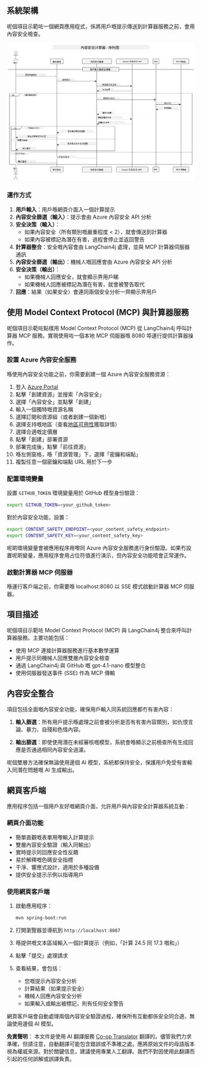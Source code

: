 <!--
CO_OP_TRANSLATOR_METADATA:
{
  "original_hash": "e5ea5e7582f70008ea9bec3b3820f20a",
  "translation_date": "2025-05-17T14:23:01+00:00",
  "source_file": "04-PracticalImplementation/samples/java/containerapp/README.md",
  "language_code": "hk"
}
-->
## 系統架構

呢個項目示範咗一個網頁應用程式，係將用戶嘅提示傳送到計算器服務之前，會用內容安全檢查。

![系統架構圖](../../../../../../translated_images/plant.84b061907411570c4d69e747b3f5569a0783a9b3e7b81a8e0ffee5a0a459f312.hk.png)

### 運作方式

1. **用戶輸入**：用戶喺網頁介面入一個計算提示
2. **內容安全篩選（輸入）**：提示會由 Azure 內容安全 API 分析
3. **安全決策（輸入）**：
   - 如果內容安全（所有類別嘅嚴重程度 < 2），就會傳送到計算器
   - 如果內容被標記為潛在有害，過程會停止並返回警告
4. **計算器整合**：安全嘅內容會由 LangChain4j 處理，並與 MCP 計算器伺服器通訊
5. **內容安全篩選（輸出）**：機械人嘅回應會由 Azure 內容安全 API 分析
6. **安全決策（輸出）**：
   - 如果機械人回應安全，就會顯示畀用戶睇
   - 如果機械人回應被標記為潛在有害，就會被警告取代
7. **回應**：結果（如果安全）會連同兩個安全分析一齊顯示畀用戶

## 使用 Model Context Protocol (MCP) 與計算器服務

呢個項目示範咗點樣用 Model Context Protocol (MCP) 從 LangChain4j 呼叫計算器 MCP 服務。實現使用咗一個本地 MCP 伺服器喺 8080 埠運行提供計算器操作。

### 設置 Azure 內容安全服務

喺使用內容安全功能之前，你需要創建一個 Azure 內容安全服務資源：

1. 登入 [Azure Portal](https://portal.azure.com)
2. 點擊「創建資源」並搜索「內容安全」
3. 選擇「內容安全」並點擊「創建」
4. 輸入一個獨特嘅資源名稱
5. 選擇訂閱和資源組（或者創建一個新嘅）
6. 選擇支持嘅地區（查看[地區可用性](https://azure.microsoft.com/en-us/global-infrastructure/services/?products=cognitive-services)獲取詳情）
7. 選擇合適嘅定價層
8. 點擊「創建」部署資源
9. 部署完成後，點擊「前往資源」
10. 喺左側窗格，喺「資源管理」下，選擇「密鑰和端點」
11. 複製任意一個密鑰和端點 URL 用於下一步

### 配置環境變量

設置 `GITHUB_TOKEN` 環境變量用於 GitHub 模型身份驗證：
```sh
export GITHUB_TOKEN=<your_github_token>
```

對於內容安全功能，設置：
```sh
export CONTENT_SAFETY_ENDPOINT=<your_content_safety_endpoint>
export CONTENT_SAFETY_KEY=<your_content_safety_key>
```

呢啲環境變量會被應用程序用嚟同 Azure 內容安全服務進行身份驗證。如果冇設置呢啲變量，應用程序會用占位符值進行演示，但內容安全功能唔會正常運作。

### 啟動計算器 MCP 伺服器

喺運行客戶端之前，你需要喺 localhost:8080 以 SSE 模式啟動計算器 MCP 伺服器。

## 項目描述

呢個項目示範咗 Model Context Protocol (MCP) 與 LangChain4j 整合來呼叫計算器服務。主要功能包括：

- 使用 MCP 連接計算器服務進行基本數學運算
- 用戶提示同機械人回應雙層內容安全檢查
- 通過 LangChain4j 與 GitHub 嘅 gpt-4.1-nano 模型整合
- 使用伺服器發送事件 (SSE) 作為 MCP 傳輸

## 內容安全整合

項目包括全面嘅內容安全功能，確保用戶輸入同系統回應都冇有害內容：

1. **輸入篩選**：所有用戶提示喺處理之前會被分析是否有有害內容類別，如仇恨言論、暴力、自殘和色情內容。

2. **輸出篩選**：即使使用潛在未經審核嘅模型，系統會喺顯示之前檢查所有生成回應是否通過相同內容安全過濾。

呢個雙層方法確保無論使用邊個 AI 模型，系統都保持安全，保護用戶免受有害輸入同潛在問題嘅 AI 生成輸出。

## 網頁客戶端

應用程序包括一個用戶友好嘅網頁介面，允許用戶與內容安全計算器系統互動：

### 網頁介面功能

- 簡單直觀嘅表單用嚟輸入計算提示
- 雙層內容安全驗證（輸入同輸出）
- 實時提示同回應安全性反饋
- 易於解釋嘅色碼安全指標
- 干淨、響應式設計，適用於多種設備
- 提供安全提示示例以指導用戶

### 使用網頁客戶端

1. 啟動應用程序：
   ```sh
   mvn spring-boot:run
   ```

2. 打開瀏覽器並導航到 `http://localhost:8087`

3. 喺提供嘅文本區域輸入一個計算提示（例如，「計算 24.5 同 17.3 嘅和」）

4. 點擊「提交」處理請求

5. 查看結果，會包括：
   - 您嘅提示內容安全分析
   - 計算結果（如果提示安全）
   - 機械人回應內容安全分析
   - 如果輸入或輸出被標記，則有任何安全警告

網頁客戶端會自動處理兩個內容安全驗證過程，確保所有互動都係安全同合適，無論使用邊個 AI 模型。

**免責聲明**：
本文件是使用 AI 翻譯服務 [Co-op Translator](https://github.com/Azure/co-op-translator) 翻譯的。儘管我們力求準確，但請注意，自動翻譯可能包含錯誤或不準確之處。應將原始文件的母語版本視為權威來源。對於關鍵信息，建議使用專業人工翻譯。我們不對因使用此翻譯而引起的任何誤解或誤譯負責。